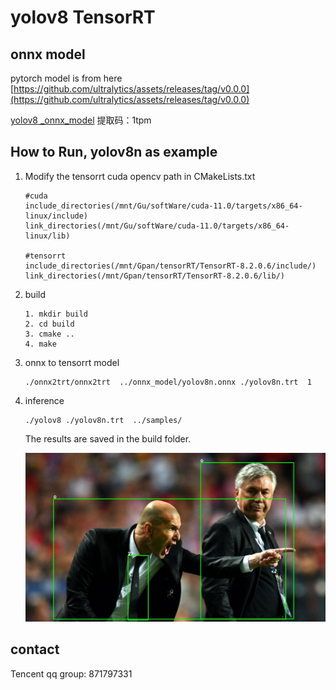 # yolov8 TensorRT

## onnx model

pytorch model is from here  [https://github.com/ultralytics/assets/releases/tag/v0.0.0](https://github.com/ultralytics/assets/releases/tag/v0.0.0)

[yolov8 _onnx_model](https://pan.baidu.com/s/13JqhFB1uWhqzz_zSHAeO7Q)   提取码：1tpm

## How to Run, yolov8n as example

1. Modify the tensorrt cuda opencv path in CMakeLists.txt

   ```
   #cuda 
   include_directories(/mnt/Gu/softWare/cuda-11.0/targets/x86_64-linux/include)
   link_directories(/mnt/Gu/softWare/cuda-11.0/targets/x86_64-linux/lib)

   #tensorrt 
   include_directories(/mnt/Gpan/tensorRT/TensorRT-8.2.0.6/include/)
   link_directories(/mnt/Gpan/tensorRT/TensorRT-8.2.0.6/lib/)
   ```
2. build

   ```
   1. mkdir build
   2. cd build
   3. cmake ..
   4. make

   ```
3. onnx  to tensorrt model

   ```
   ./onnx2trt/onnx2trt  ../onnx_model/yolov8n.onnx ./yolov8n.trt  1

   ```
4. inference

   ```
   ./yolov8 ./yolov8n.trt  ../samples/
   ```

   The results are saved in the build folder.

   ![image](result/zidane.jpg)

## contact

Tencent qq group:  871797331
